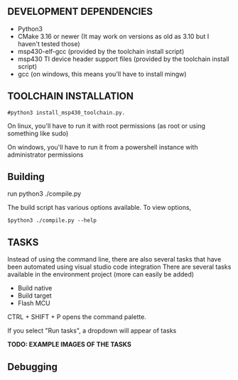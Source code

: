 
## DEVELOPMENT DEPENDENCIES

- Python3
- CMake 3.16 or newer (It may work on versions as old as 3.10 but I haven't tested those)
- msp430-elf-gcc (provided by the toolchain install script)
- msp430 TI device header support files (provided by the toolchain install script)
- gcc (on windows, this means you'll have to install mingw)

## TOOLCHAIN INSTALLATION

    #python3 install_msp430_toolchain.py.

On linux, you'll have to run it with root permissions (as root or using something like sudo)

On windows, you'll have to run it from a powershell instance with administrator permissions

## Building

run python3 ./compile.py

The build script has various options available. To view options,

    $python3 ./compile.py --help


## TASKS

Instead of using the command line, there are also several tasks that have
been automated using visual studio code integration
There are several tasks available in the environment project (more can easily be added)

- Build native
- Build target
- Flash MCU


CTRL + SHIFT + P opens the command palette.

If you select "Run tasks", a dropdown will appear of tasks

<B>TODO: EXAMPLE IMAGES OF THE TASKS</B>

## Debugging



